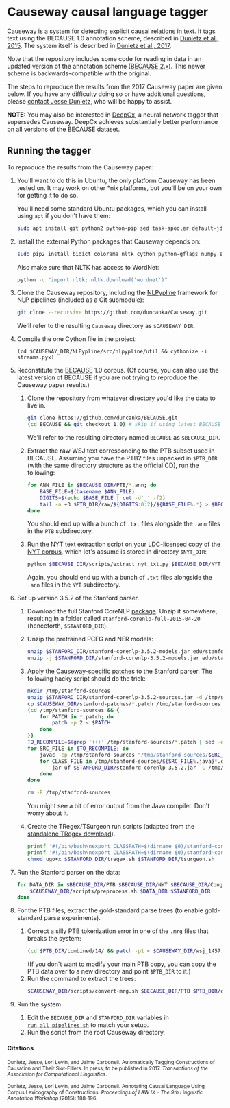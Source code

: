 # Causeway causal language tagger

Causeway is a system for detecting explicit causal relations in text. It tags text using the BECAUSE 1.0 annotation scheme, described in [Dunietz et al., 2015](http://www.cs.cmu.edu/~jdunietz/publications/causal-language-annotation.pdf). The system itself is described in [Dunietz et al., 2017](http://www.cs.cmu.edu/~jdunietz/publications/causeway-system.pdf).

Note that the repository includes some code for reading in data in an updated version of the annotation scheme ([BECAUSE 2.x](https://www.cs.cmu.edu/~jdunietz/publications/because-v2.pdf)). This newer scheme is backwards-compatible with the original.

The steps to reproduce the results from the 2017 Causeway paper are given below. If you have any difficulty doing so or have additional questions, please [contact Jesse Dunietz](mailto:jdunietz@cs.cmu.edu), who will be happy to assist.

**NOTE:** You may also be interested in [DeepCx](https://github.com/duncanka/lstm-causality-tagger), a neural network tagger that supersedes Causeway. DeepCx achieves substantially better performance on all versions of the BECAUSE dataset.


## Running the tagger
To reproduce the results from the Causeway paper:

1. You'll want to do this in Ubuntu, the only platform Causeway has been tested on. It may work on other *nix platforms, but you'll be on your own for getting it to do so.

   You'll need some standard Ubuntu packages, which you can install using `apt` if you don't have them:
   ```bash
   sudo apt install git python2 python-pip sed task-spooler default-jdk # or any JDK
   ```

2. Install the external Python packages that Causeway depends on:
   ```bash
   sudo pip2 install bidict colorama nltk cython python-gflags numpy scipy scikit-learn python-crfsuite
   ```
   Also make sure that NLTK has access to WordNet:
   ```bash
   python -c "import nltk; nltk.download('wordnet')"
   ```

3. Clone the Causeway repository, including the [NLPypline](https://github.com/duncanka/NLPypline) framework for NLP pipelines (included as a Git submodule):
   ```bash
   git clone --recursive https://github.com/duncanka/Causeway.git
   ```
   We'll refer to the resulting `Causeway` directory as `$CAUSEWAY_DIR`.

4. Compile the one Cython file in the project:
   ```
   (cd $CAUSEWAY_DIR/NLPypline/src/nlpypline/util && cythonize -i streams.pyx)
   ```

5. Reconstitute the [BECAUSE](https://github.com/duncanka/BECauSE) 1.0 corpus. (Of course, you can also use the latest version of BECAUSE if you are not trying to reproduce the Causeway paper results.)
   1. Clone the repository from whatever directory you'd like the data to live in.
      ```bash
      git clone https://github.com/duncanka/BECAUSE.git
      (cd BECAUSE && git checkout 1.0) # skip if using latest BECAUSE version
      ```
      We'll refer to the resulting directory named `BECAUSE` as `$BECAUSE_DIR`.

   2. Extract the raw WSJ text corresponding to the PTB subset used in BECAUSE. Assuming you have the PTB2 files unpacked in `$PTB_DIR` (with the same directory structure as the official CD), run the following:
      ```bash
      for ANN_FILE in $BECAUSE_DIR/PTB/*.ann; do
          BASE_FILE=$(basename $ANN_FILE)
          DIGITS=$(echo $BASE_FILE | cut -d'_' -f2)
          tail -n +3 $PTB_DIR/raw/${DIGITS:0:2}/${BASE_FILE%.*} > $BECAUSE_DIR/PTB/${BASE_FILE%.*}.txt
      done
      ```
      You should end up with a bunch of `.txt` files alongside the `.ann` files in the `PTB` subdirectory.

   3. Run the NYT text extraction script on your LDC-licensed copy of the [NYT corpus](https://catalog.ldc.upenn.edu/LDC2008T19), which let's assume is stored in directory `$NYT_DIR`:
      ```bash
      python $BECAUSE_DIR/scripts/extract_nyt_txt.py $BECAUSE_DIR/NYT $(for FNAME in $BECAUSE_DIR/NYT/*.ann; do find $NYT_DIR -name $(basename "${FNAME%.ann}.xml"); done)
      ```
      Again, you should end up with a bunch of `.txt` files alongside the `.ann` files in the `NYT` subdirectory.

6. Set up version 3.5.2 of the Stanford parser.
   1. Download the full Stanford CoreNLP [package](http://nlp.stanford.edu/software/stanford-corenlp-full-2015-04-20.zip). Unzip it somewhere, resulting in a folder called `stanford-corenlp-full-2015-04-20` (henceforth, `$STANFORD_DIR`).

   2. Unzip the pretrained PCFG and NER models:
      ```bash
      unzip $STANFORD_DIR/stanford-corenlp-3.5.2-models.jar edu/stanford/nlp/models/lexparser/englishPCFG.ser.gz -d $STANFORD_DIR
      unzip -j $STANFORD_DIR/stanford-corenlp-3.5.2-models.jar edu/stanford/nlp/models/ner/english.all.3class.distsim.crf.ser.gz -d $STANFORD_DIR/classifiers
      ```

   3. Apply the [Causeway-specific patches](../master/stanford-patches) to the Stanford parser. The following hacky script should do the trick:
      ```bash
      mkdir /tmp/stanford-sources
      unzip $STANFORD_DIR/stanford-corenlp-3.5.2-sources.jar -d /tmp/stanford-sources
      cp $CAUSEWAY_DIR/stanford-patches/*.patch /tmp/stanford-sources
      (cd /tmp/stanford-sources && {
          for PATCH in *.patch; do
              patch -p 2 < $PATCH
          done
      })
      TO_RECOMPILE=$(grep '+++' /tmp/stanford-sources/*.patch | sed -e 's/.*\(edu.*\.java\).*/\1/' | sort | uniq)
      for SRC_FILE in $TO_RECOMPILE; do
          javac -cp /tmp/stanford-sources "/tmp/stanford-sources/$SRC_FILE"
          for CLASS_FILE in /tmp/stanford-sources/${SRC_FILE%.java}*.class; do
              jar uf $STANFORD_DIR/stanford-corenlp-3.5.2.jar -C /tmp/stanford-sources/ "${CLASS_FILE#/*/*/}"
          done
      done

      rm -R /tmp/stanford-sources
      ```
      You might see a bit of error output from the Java compiler. Don't worry about it.

    4. Create the TRegex/TSurgeon run scripts (adapted from the [standalone TRegex download](https://nlp.stanford.edu/software/tregex.html)).
       ```bash
       printf '#!/bin/bash\nexport CLASSPATH=$(dirname $0)/stanford-corenlp-3.5.2.jar:$CLASSPATH\njava -mx100m edu.stanford.nlp.trees.tregex.TregexPattern "$@"\n' > $STANFORD_DIR/tregex.sh
       printf '#!/bin/bash\nexport CLASSPATH=$(dirname $0)/stanford-corenlp-3.5.2.jar:$CLASSPATH\njava -mx100m edu.stanford.nlp.trees.tregex.tsurgeon.Tsurgeon "$@"\n' > $STANFORD_DIR/tsurgeon.sh
       chmod ugo+x $STANFORD_DIR/tregex.sh $STANFORD_DIR/tsurgeon.sh
       ```

7. Run the Stanford parser on the data:
   ```bash
   for DATA_DIR in $BECAUSE_DIR/PTB $BECAUSE_DIR/NYT $BECAUSE_DIR/CongressionalHearings; do
       $CAUSEWAY_DIR/scripts/preprocess.sh $DATA_DIR $STANFORD_DIR
   done
   ```

8. For the PTB files, extract the gold-standard parse trees (to enable gold-standard parse experiments).
   1. Correct a silly PTB tokenization error in one of the `.mrg` files that breaks the system:
      ```bash
      (cd $PTB_DIR/combined/14/ && patch -p1 < $CAUSEWAY_DIR/wsj_1457.mrg.patch)
      ```
      (If you don't want to modify your main PTB copy, you can copy the PTB data over to a new directory and point `$PTB_DIR` to it.)
   2. Run the command to extract the trees:
      ```bash
      $CAUSEWAY_DIR/scripts/convert-mrg.sh $BECAUSE_DIR/PTB $PTB_DIR/combined $STANFORD_DIR
      ```

9. Run the system.
   1. Edit the `BECAUSE_DIR` and `STANFORD_DIR` variables in [`run_all_pipelines.sh`](scripts/run_all_pipelines.sh) to match your setup.
   2. Run the script from the root Causeway directory.

#### Citations

<sub>Dunietz, Jesse, Lori Levin, and Jaime Carbonell. Automatically Tagging Constructions of Causation and Their Slot-Fillers. In press; to be published in 2017. *Transactions of the Association for Computational Linguistics*.</sub>

<sub>Dunietz, Jesse, Lori Levin, and Jaime Carbonell. Annotating Causal Language Using Corpus Lexicography of Constructions. *Proceedings of LAW IX – The 9th Linguistic Annotation Workshop* (2015): 188-196.</sub>
